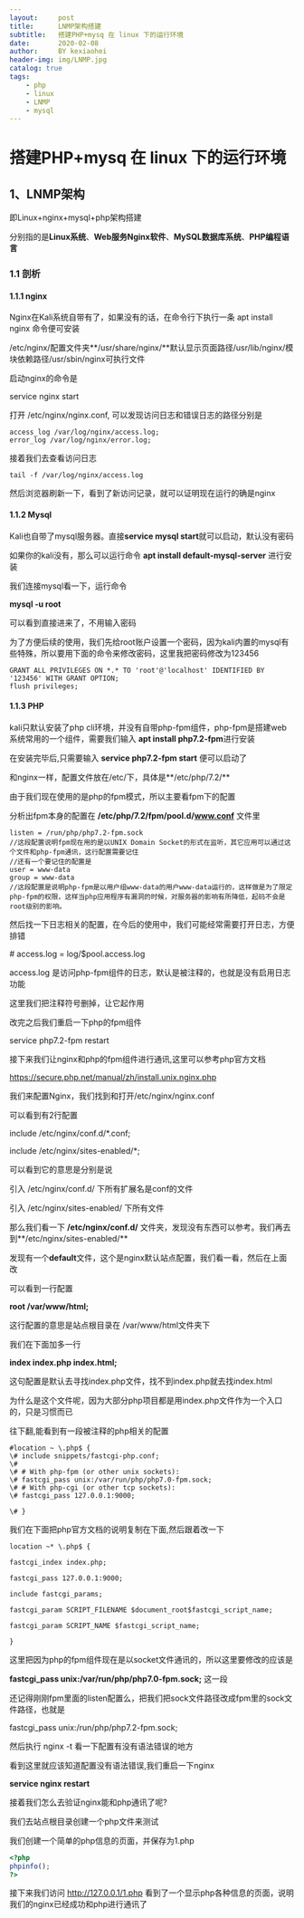 ```yaml
---
layout:     post
title:      LNMP架构搭建
subtitle:   搭建PHP+mysq 在 linux 下的运行环境
date:       2020-02-08
author:     BY kexiaohei
header-img: img/LNMP.jpg
catalog: true
tags:
    - php
    - linux
    - LNMP
    - mysql
---
```

# 搭建PHP+mysq 在 linux 下的运行环境

## 1、LNMP架构

即Linux+nginx+mysql+php架构搭建

分别指的是**Linux系统**、**Web服务Nginx软件**、**MySQL数据库系统**、**PHP编程语言**

### 1.1 剖析

#### 1.1.1 nginx

Nginx在Kali系统自带有了，如果没有的话，在命令行下执行一条 apt install nginx 命令便可安装

/etc/nginx/配置文件夹**/usr/share/nginx/**默认显示页面路径/usr/lib/nginx/模块依赖路径/usr/sbin/nginx可执行文件

启动nginx的命令是

service nginx start

打开 /etc/nginx/nginx.conf, 可以发现访问日志和错误日志的路径分别是

```
access_log /var/log/nginx/access.log;
error_log /var/log/nginx/error.log;
```

接着我们去查看访问日志

```
tail -f /var/log/nginx/access.log
```

然后浏览器刷新一下，看到了新访问记录，就可以证明现在运行的确是nginx

#### 1.1.2 Mysql

Kali也自带了mysql服务器。直接**service mysql start**就可以启动，默认没有密码

如果你的kali没有，那么可以运行命令 **apt install default-mysql-server** 进行安装

我们连接mysql看一下，运行命令

**mysql -u root**

可以看到直接进来了，不用输入密码

为了方便后续的使用，我们先给root账户设置一个密码，因为kali内置的mysql有些特殊，所以要用下面的命令来修改密码，这里我把密码修改为123456

```
GRANT ALL PRIVILEGES ON *.* TO 'root'@'localhost' IDENTIFIED BY '123456' WITH GRANT OPTION;
flush privileges;
```

#### 1.1.3 PHP

kali只默认安装了php cli环境，并没有自带php-fpm组件，php-fpm是搭建web系统常用的一个组件，需要我们输入 **apt install php7.2-fpm**进行安装

在安装完毕后,只需要输入 **service php7.2-fpm start** 便可以启动了

和nginx一样，配置文件放在/etc/下，具体是**/etc/php/7.2/**

由于我们现在使用的是php的fpm模式，所以主要看fpm下的配置

分析出fpm本身的配置在 **/etc/php/7.2/fpm/pool.d/www.conf** 文件里

```
listen = /run/php/php7.2-fpm.sock
//这段配置说明fpm现在用的是以UNIX Domain Socket的形式在监听，其它应用可以通过这个文件和php-fpm通讯，这行配置需要记住
//还有一个要记住的配置是
user = www-data
group = www-data 
//这段配置是说明php-fpm是以用户组www-data的用户www-data运行的，这样做是为了限定php-fpm的权限，这样当php应用程序有漏洞的时候，对服务器的影响有所降低，起码不会是root级别的影响。
```

然后找一下日志相关的配置，在今后的使用中，我们可能经常需要打开日志，方便排错

\# access.log = log/$pool.access.log

access.log 是访问php-fpm组件的日志，默认是被注释的，也就是没有启用日志功能

这里我们把注释符号删掉，让它起作用

改完之后我们重启一下php的fpm组件



service php7.2-fpm restart



接下来我们让nginx和php的fpm组件进行通讯,这里可以参考php官方文档



https://secure.php.net/manual/zh/install.unix.nginx.php



我们来配置Nginx，我们找到和打开/etc/nginx/nginx.conf



可以看到有2行配置



include /etc/nginx/conf.d/*.conf;

include /etc/nginx/sites-enabled/*;



可以看到它的意思是分别是说

引入 /etc/nginx/conf.d/ 下所有扩展名是conf的文件

引入 /etc/nginx/sites-enabled/ 下所有文件



那么我们看一下 **/etc/nginx/conf.d/** 文件夹，发现没有东西可以参考。我们再去到**/etc/nginx/sites-enabled/**

发现有一个**default**文件，这个是nginx默认站点配置，我们看一看，然后在上面改



可以看到一行配置

**root /var/www/html;**

这行配置的意思是站点根目录在 /var/www/html文件夹下

我们在下面加多一行

**index index.php index.html;**

这句配置是默认去寻找index.php文件，找不到index.php就去找index.html

为什么是这个文件呢，因为大部分php项目都是用index.php文件作为一个入口的，只是习惯而已

往下翻,能看到有一段被注释的php相关的配置

```
#location ~ \.php$ {
\# include snippets/fastcgi-php.conf;
\#
\# # With php-fpm (or other unix sockets):
\# fastcgi_pass unix:/var/run/php/php7.0-fpm.sock;
\# # With php-cgi (or other tcp sockets):
\# fastcgi_pass 127.0.0.1:9000;

\# }
```

我们在下面把php官方文档的说明复制在下面,然后跟着改一下

```
location ~* \.php$ {

fastcgi_index index.php;

fastcgi_pass 127.0.0.1:9000;

include fastcgi_params;

fastcgi_param SCRIPT_FILENAME $document_root$fastcgi_script_name;

fastcgi_param SCRIPT_NAME $fastcgi_script_name;

}
```

这里把因为php的fpm组件现在是以socket文件通讯的，所以这里要修改的应该是

**fastcgi_pass unix:/var/run/php/php7.0-fpm.sock;** 这一段

还记得刚刚fpm里面的listen配置么，把我们把sock文件路径改成fpm里的sock文件路径，也就是

fastcgi_pass unix:/run/php/php7.2-fpm.sock; 

然后执行 nginx -t 看一下配置有没有语法错误的地方

看到这里就应该知道配置没有语法错误,我们重启一下nginx

**service nginx restart**

接着我们怎么去验证nginx能和php通讯了呢?

我们去站点根目录创建一个php文件来测试

我们创建一个简单的php信息的页面，并保存为1.php

```php
<?php
phpinfo();
?>
```

接下来我们访问 http://127.0.0.1/1.php 看到了一个显示php各种信息的页面，说明我们的nginx已经成功和php进行通讯了